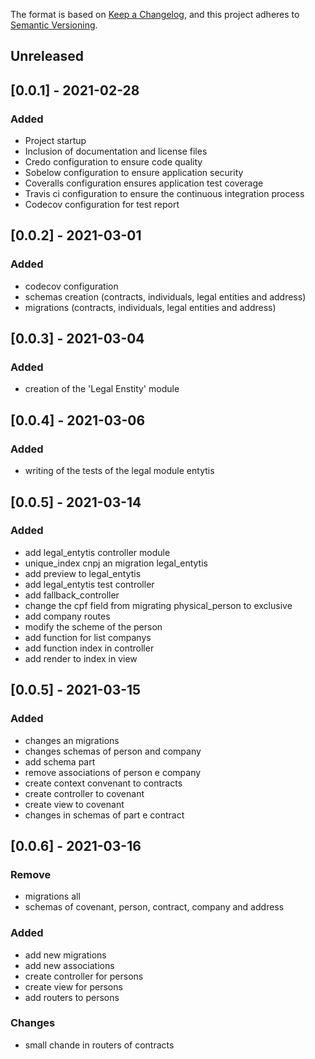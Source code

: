 The format is based on [Keep a Changelog](https://keepachangelog.com/en/1.0.0/),
and this project adheres to [Semantic Versioning](https://semver.org/spec/v2.0.0.html).

## Unreleased


## [0.0.1] - 2021-02-28
### Added
- Project startup
- Inclusion of documentation and license files
- Credo configuration to ensure code quality
- Sobelow configuration to ensure application security
- Coveralls configuration ensures application test coverage
- Travis ci configuration to ensure the continuous integration process
- Codecov configuration for test report

## [0.0.2] - 2021-03-01
### Added
- codecov configuration
- schemas creation (contracts, individuals, legal entities and address)
- migrations (contracts, individuals, legal entities and address)

## [0.0.3] - 2021-03-04
### Added
- creation of the 'Legal Enstity' module

## [0.0.4] - 2021-03-06
### Added
- writing of the tests of the legal module entytis

## [0.0.5] - 2021-03-14
### Added
- add legal_entytis controller module
- unique_index cnpj an migration legal_entytis
- add preview to legal_entytis
- add legal_entytis test controller
- add fallback_controller
- change the cpf field from migrating physical_person to exclusive
- add company routes
- modify the scheme of the person
- add function for list companys
- add function index in controller
- add render to index in view

## [0.0.5] - 2021-03-15
### Added
- changes an migrations
- changes schemas of person and company
- add schema part
- remove associations of person e company
- create context convenant to contracts
- create controller to covenant
- create view to covenant
- changes in schemas of part e contract

## [0.0.6] - 2021-03-16
### Remove
- migrations all
- schemas of covenant, person, contract, company and address
### Added
- add new migrations
- add new associations
- create controller for persons
- create view for persons
- add routers to persons
### Changes
- small chande in routers of contracts


